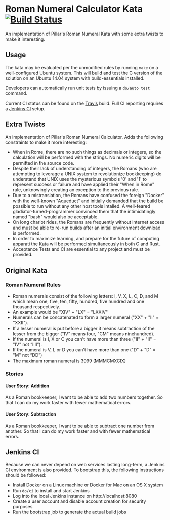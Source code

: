 # Roman Numeral Calculator Kata [![Build Status](https://travis-ci.org/ben--/kata-rnc.svg?branch=master)](https://travis-ci.org/ben--/kata-rnc)

An implementation of Pillar's Roman Numeral Kata with some extra twists to make it interesting.

## Usage

The kata may be evaluated per the unmodified rules by running `make` on a well-configured Ubuntu system. This will build and test the C version of the solution on an Ubuntu 14.04 system with build-essentials installed.

Developers can automatically run unit tests by issuing a `do/auto test` command.

Current CI status can be found on the [Travis](https://travis-ci.org/ben--/kata-rnc.svg) build. Full CI reporting requires a [Jenkins CI](#local-ci) setup.

## Extra Twists

An implementation of Pillar's Roman Numeral Calculator. Adds the following constraints to make it more interesting:

* When in Rome, there are no such things as decimals or integers, so the calculation will be performed with the strings. No numeric digits will be permitted in the source code.
* Despite their lack of understanding of integers, the Romans (who are attempting to leverage a UNIX system to revolutionize bookkeeping) do understand that UNIX uses the mysterious symbols '0' and '1' to represent success or failure and have applied their "When in Rome" rule, unknowingly creating an exception to the previous rule.
* Due to a mistranslation, the Romans have confused the foreign "Docker" with the well-known "Aqueduct" and initially demanded that the build be possible to run without any other host tools intalled. A well-feared gladiator-turned-programmer convinced them that the intimidatingly named "bash" would also be acceptable.
* On long chariot rides, the Romans are frequently without internet access and must be able to re-run builds after an initial environment download is performed.
* In order to maximize learning, and prepare for the future of computing apparati the Kata will be performed simultaneously in both C and Rust.
* Acceptance Tests and CI are essential to any project and must be provided.

## Original Kata

### Roman Numeral Rules
* Roman numerals consist of the following letters: I, V, X, L, C, D, and M which mean one, five, ten, fifty, hundred, five hundred and one thousand respectively.
* An example would be "XIV" + "LX" = "LXXIV"
* Numerals can be concatenated to form a larger numeral ("XX" + "II" = "XXII").
* If a lesser numeral is put before a bigger it means subtraction of the lesser from the bigger ("IV" means four, "CM" means ninehundred).
* If the numeral is I, X or C you can't have more than three ("II" + "II" = "IV" not “IIII”).
* If the numeral is V, L or D you can't have more than one ("D" + "D" = "M" not “DD”)
* The maximum roman numeral is 3999 (MMMCMXCIX)

### Stories

#### User Story: Addition
As a Roman bookkeeper, I want to be able to add two numbers together. So that I can do my work faster with fewer mathematical errors.

#### User Story: Subtraction
As a Roman bookkeeper, I want to be able to subtract one number from another. So that I can do my work faster and with fewer mathematical errors.

## Jenkins CI

Because we can never depend on web services lasting long-term, a Jenkins CI environment is also provided. To bootstrap this, the following instructions should be followed:

* Install Docker on a Linux machine or Docker for Mac on an OS X system
* Run `do/ci` to install and start Jenkins
* Log into the local Jenkins instance on http://localhost:8080
* Create a user account and disable account creation for security purposes
* Run the bootstrap job to generate the actual build jobs
